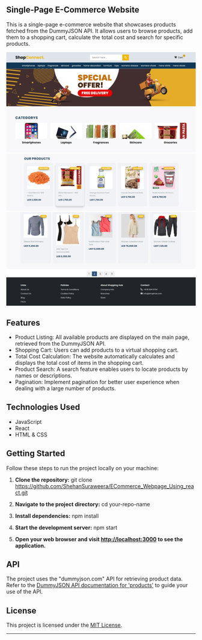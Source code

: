 ## Single-Page E-Commerce Website

This is a single-page e-commerce website that showcases products fetched from the DummyJSON API. It allows users to browse products, add them to a shopping cart, calculate the total cost and search for specific products.

![websit Image 1](/src/assets/images/website%201.png)
![websit Image 2](/src/assets/images/website%202.png)
![websit Image 3](/src/assets/images/website%203.png)

## Features

- Product Listing: All available products are displayed on the main page, retrieved from the DummyJSON API.
- Shopping Cart: Users can add products to a virtual shopping cart.
- Total Cost Calculation: The website automatically calculates and displays the total cost of items in the shopping cart.
- Product Search: A search feature enables users to locate products by names or descriptions.
- Pagination: Implement pagination for better user experience when dealing with a large number of products.

## Technologies Used

- JavaScript
- React
- HTML & CSS

## Getting Started

Follow these steps to run the project locally on your machine:

1. **Clone the repository:**
   git clone https://github.com/ShehanSuraweera/ECommerce_Webpage_Using_react.git
2. **Navigate to the project directory:**
   cd your-repo-name
3. **Install dependencies:**
   npm install

4. **Start the development server:**
   npm start

5. **Open your web browser and visit [http://localhost:3000](http://localhost:3000) to see the application.**

## API

The project uses the "dummyjson.com" API for retrieving product data. Refer to the [DummyJSON API documentation for 'products'](https://dummyjson.com/docs/products) to guide your use of the API.

## License

This project is licensed under the [MIT License](LICENSE).

---
